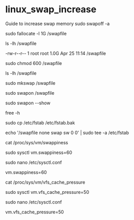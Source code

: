 # linux_swap_increase
Guide to increase swap memory 
sudo swapoff -a 

sudo fallocate -l 1G /swapfile

ls -lh /swapfile

-rw-r--r-- 1 root root 1.0G Apr 25 11:14 /swapfile

sudo chmod 600 /swapfile

ls -lh /swapfile

sudo mkswap /swapfile

sudo swapon /swapfile

sudo swapon --show

free -h

sudo cp /etc/fstab /etc/fstab.bak

echo '/swapfile none swap sw 0 0' | sudo tee -a /etc/fstab

cat /proc/sys/vm/swappiness

sudo sysctl vm.swappiness=60

sudo nano /etc/sysctl.conf

vm.swappiness=60

cat /proc/sys/vm/vfs_cache_pressure

sudo sysctl vm.vfs_cache_pressure=50

sudo nano /etc/sysctl.conf

vm.vfs_cache_pressure=50

